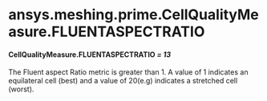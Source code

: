 # ansys.meshing.prime.CellQualityMeasure.FLUENTASPECTRATIO

#### CellQualityMeasure.FLUENTASPECTRATIO *= 13*

The Fluent aspect Ratio metric is greater than 1. A value of 1 indicates an equilateral cell (best) and a value of 20(e.g) indicates a stretched cell (worst).

<!-- !! processed by numpydoc !! -->
